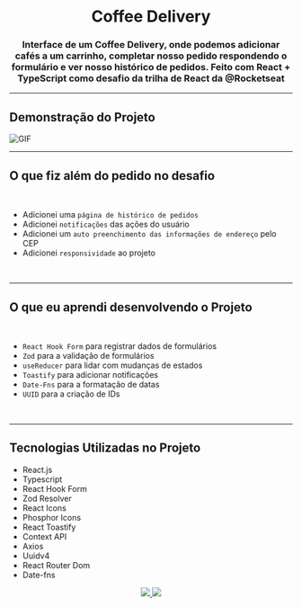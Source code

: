 <h1 align="center">Coffee Delivery</h1>

<h3 align="center">Interface de um Coffee Delivery, onde podemos adicionar cafés a um carrinho, completar nosso pedido respondendo o formulário e ver nosso histórico de pedidos. Feito com React + TypeScript como desafio da trilha de React da @Rocketseat</h3>

---

<h2>Demonstração do Projeto</h2>

<img src='./src/github/CoffeeDeliveryGIF.gif' alt='GIF'/>

<br>

---

<h2>O que fiz além do pedido no desafio</h2>

<br>

- Adicionei uma `página de histórico de pedidos`
- Adicionei `notificações` das ações do usuário
- Adicionei um `auto preenchimento das informações de endereço` pelo CEP
- Adicionei `responsividade` ao projeto

<br>

---

<h2>O que eu aprendi desenvolvendo o Projeto</h2>

<br>

- `React Hook Form` para registrar dados de formulários
- `Zod` para a validação de formulários
- `useReducer` para lidar com mudanças de estados
- `Toastify` para adicionar notificações
- `Date-Fns` para a formatação de datas
- `UUID` para a criação de IDs

<br>

---

<h2>Tecnologias Utilizadas no Projeto</h2>

- React.js
- Typescript
- React Hook Form
- Zod Resolver
- React Icons
- Phosphor Icons
- React Toastify
- Context API
- Axios
- Uuidv4
- React Router Dom
- Date-fns

<div id="footer" align="center">
<a href="https://www.linkedin.com/in/pedro-schinke-17b866223/" target="_blank">
<img src="https://img.shields.io/badge/-LinkedIn-%230077B5?style=for-the-badge&logo=linkedin&logoColor=white" target="_blank">
</a>
<a href = "mailto:pedro.schinke@outlook.com">
<img src="https://img.shields.io/badge/-Gmail-%23333?style=for-the-badge&logo=gmail&logoColor=white" target="_blank">
</a>
</div>